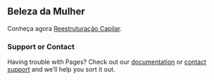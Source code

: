 ## Beleza da Mulher

Conheça agora [Reestruturação Capilar](https://ev.braip.com/pv/lip6le5q/afigogem).

### Support or Contact

Having trouble with Pages? Check out our [documentation](https://help.github.com/categories/github-pages-basics/) or [contact support](https://github.com/contact) and we’ll help you sort it out.
